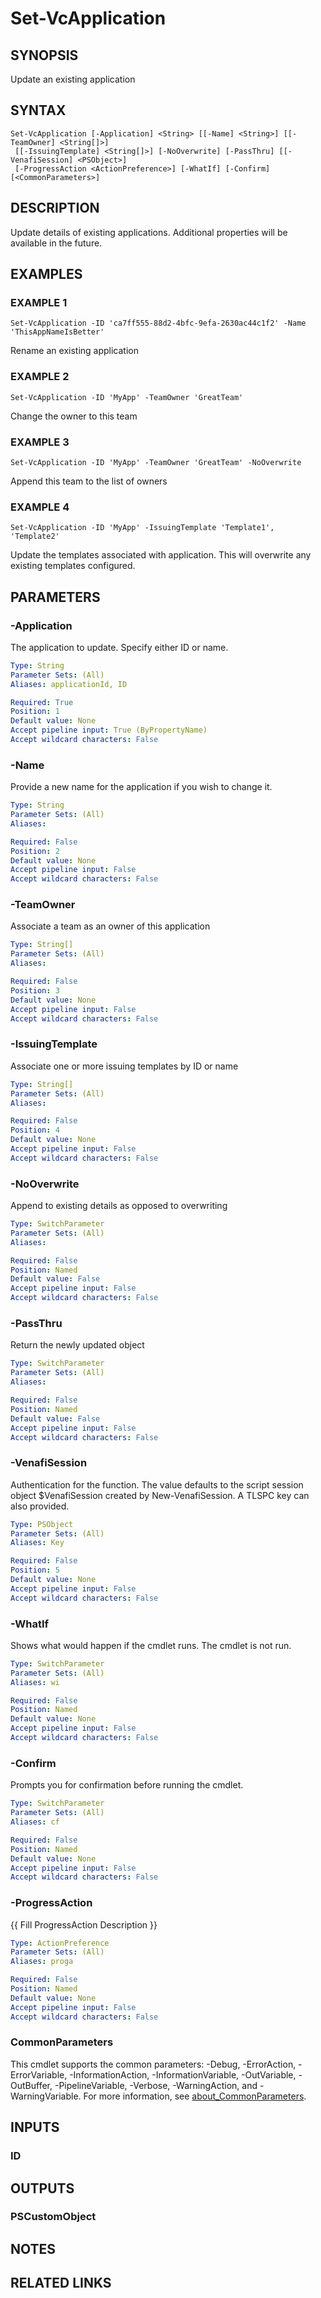 # Set-VcApplication

## SYNOPSIS
Update an existing application

## SYNTAX

```
Set-VcApplication [-Application] <String> [[-Name] <String>] [[-TeamOwner] <String[]>]
 [[-IssuingTemplate] <String[]>] [-NoOverwrite] [-PassThru] [[-VenafiSession] <PSObject>]
 [-ProgressAction <ActionPreference>] [-WhatIf] [-Confirm] [<CommonParameters>]
```

## DESCRIPTION
Update details of existing applications.
Additional properties will be available in the future.

## EXAMPLES

### EXAMPLE 1
```
Set-VcApplication -ID 'ca7ff555-88d2-4bfc-9efa-2630ac44c1f2' -Name 'ThisAppNameIsBetter'
```

Rename an existing application

### EXAMPLE 2
```
Set-VcApplication -ID 'MyApp' -TeamOwner 'GreatTeam'
```

Change the owner to this team

### EXAMPLE 3
```
Set-VcApplication -ID 'MyApp' -TeamOwner 'GreatTeam' -NoOverwrite
```

Append this team to the list of owners

### EXAMPLE 4
```
Set-VcApplication -ID 'MyApp' -IssuingTemplate 'Template1', 'Template2'
```

Update the templates associated with application. 
This will overwrite any existing templates configured.

## PARAMETERS

### -Application
The application to update. 
Specify either ID or name.

```yaml
Type: String
Parameter Sets: (All)
Aliases: applicationId, ID

Required: True
Position: 1
Default value: None
Accept pipeline input: True (ByPropertyName)
Accept wildcard characters: False
```

### -Name
Provide a new name for the application if you wish to change it.

```yaml
Type: String
Parameter Sets: (All)
Aliases:

Required: False
Position: 2
Default value: None
Accept pipeline input: False
Accept wildcard characters: False
```

### -TeamOwner
Associate a team as an owner of this application

```yaml
Type: String[]
Parameter Sets: (All)
Aliases:

Required: False
Position: 3
Default value: None
Accept pipeline input: False
Accept wildcard characters: False
```

### -IssuingTemplate
Associate one or more issuing templates by ID or name

```yaml
Type: String[]
Parameter Sets: (All)
Aliases:

Required: False
Position: 4
Default value: None
Accept pipeline input: False
Accept wildcard characters: False
```

### -NoOverwrite
Append to existing details as opposed to overwriting

```yaml
Type: SwitchParameter
Parameter Sets: (All)
Aliases:

Required: False
Position: Named
Default value: False
Accept pipeline input: False
Accept wildcard characters: False
```

### -PassThru
Return the newly updated object

```yaml
Type: SwitchParameter
Parameter Sets: (All)
Aliases:

Required: False
Position: Named
Default value: False
Accept pipeline input: False
Accept wildcard characters: False
```

### -VenafiSession
Authentication for the function.
The value defaults to the script session object $VenafiSession created by New-VenafiSession.
A TLSPC key can also provided.

```yaml
Type: PSObject
Parameter Sets: (All)
Aliases: Key

Required: False
Position: 5
Default value: None
Accept pipeline input: False
Accept wildcard characters: False
```

### -WhatIf
Shows what would happen if the cmdlet runs.
The cmdlet is not run.

```yaml
Type: SwitchParameter
Parameter Sets: (All)
Aliases: wi

Required: False
Position: Named
Default value: None
Accept pipeline input: False
Accept wildcard characters: False
```

### -Confirm
Prompts you for confirmation before running the cmdlet.

```yaml
Type: SwitchParameter
Parameter Sets: (All)
Aliases: cf

Required: False
Position: Named
Default value: None
Accept pipeline input: False
Accept wildcard characters: False
```

### -ProgressAction
{{ Fill ProgressAction Description }}

```yaml
Type: ActionPreference
Parameter Sets: (All)
Aliases: proga

Required: False
Position: Named
Default value: None
Accept pipeline input: False
Accept wildcard characters: False
```

### CommonParameters
This cmdlet supports the common parameters: -Debug, -ErrorAction, -ErrorVariable, -InformationAction, -InformationVariable, -OutVariable, -OutBuffer, -PipelineVariable, -Verbose, -WarningAction, and -WarningVariable. For more information, see [about_CommonParameters](http://go.microsoft.com/fwlink/?LinkID=113216).

## INPUTS

### ID
## OUTPUTS

### PSCustomObject
## NOTES

## RELATED LINKS
